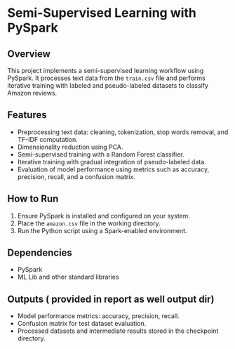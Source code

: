 
# Semi-Supervised Learning with PySpark

## Overview
This project implements a semi-supervised learning workflow using PySpark. It processes text data from the `train.csv` file and performs iterative training with labeled and pseudo-labeled datasets to classify Amazon reviews.

## Features
- Preprocessing text data: cleaning, tokenization, stop words removal, and TF-IDF computation.
- Dimensionality reduction using PCA.
- Semi-supervised training with a Random Forest classifier.
- Iterative training with gradual integration of pseudo-labeled data.
- Evaluation of model performance using metrics such as accuracy, precision, recall, and a confusion matrix.

## How to Run
1. Ensure PySpark is installed and configured on your system.
2. Place the `amazon.csv` file in the working directory.
3. Run the Python script using a Spark-enabled environment.

## Dependencies
- PySpark
- ML Lib and other standard libraries

## Outputs ( provided in report as well output dir)
- Model performance metrics: accuracy, precision, recall.
- Confusion matrix for test dataset evaluation.
- Processed datasets and intermediate results stored in the checkpoint directory.


